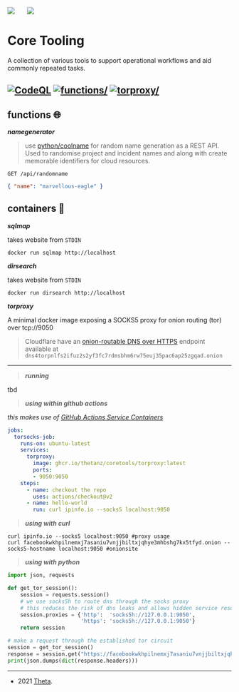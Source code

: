 ![](https://avatars0.githubusercontent.com/u/2897191?s=70&v=4)    ![](https://avatars2.githubusercontent.com/u/6844498?s=70&v=4)

<!-- core tooling & supporting/foundational functions -->
<!-- josh.highet@theta.co.nz -->
<!-- development/test/production -->

# Core Tooling

A collection of various tools to support operational workflows and aid commonly repeated tasks.

[![CodeQL](https://github.com/thetanz/coretools/actions/workflows/codeql-analysis.yml/badge.svg)](https://github.com/thetanz/coretools/actions/workflows/codeql-analysis.yml)
[![functions/](https://github.com/thetanz/coretools/actions/workflows/fn-ae-coretools-dev.yml/badge.svg)](https://github.com/thetanz/coretools/actions/workflows/fn-ae-coretools-dev.yml)
[![torproxy/](https://github.com/thetanz/coretools/actions/workflows/release-to-ghcr.yml/badge.svg)](https://github.com/thetanz/coretools/actions/workflows/release-to-ghcr.yml)
---

## functions 🌐

***namegenerator***

> use [python/coolname](https://pypi.org/project/coolname) for random name generation as a REST API. Used to randomise project and incident names and along with create memorable identifiers for cloud resources.

`GET /api/randomname`

```json
{ "name": "marvellous-eagle" }
```

## containers  🐳

***sqlmap***

takes website from `STDIN`

    docker run sqlmap http://localhost

***dirsearch***

takes website from `STDIN`

    docker run dirsearch http://localhost

***torproxy***

A minimal docker image exposing a SOCKS5 proxy for onion routing (tor) over tcp://9050

> Cloudflare have an [onion-routable DNS over HTTPS](https://developers.cloudflare.com/1.1.1.1/fun-stuff/dns-over-tor) endpoint available at `dns4torpnlfs2ifuz2s2yf3fc7rdmsbhm6rw75euj35pac6ap25zgqad.onion`

---

> ***running***

tbd

> ***using within github actions***

_this makes use of [GitHub Actions Service Containers](https://docs.github.com/en/actions/guides/about-service-containers)_

```yaml
jobs:
  torsocks-job:
    runs-on: ubuntu-latest
    services:
      torproxy:
        image: ghcr.io/thetanz/coretools/torproxy:latest
        ports:
        - 9050:9050
    steps:
      - name: checkout the repo
        uses: actions/checkout@v2
      - name: hello-world
        run: curl ipinfo.io --socks5 localhost:9050
```

> ***using with curl***

```shell
curl ipinfo.io --socks5 localhost:9050 #proxy usage
curl facebookwkhpilnemxj7asaniu7vnjjbiltxjqhye3mhbshg7kx5tfyd.onion --socks5-hostname localhost:9050 #onionsite
```

> ***using with python***

```python
import json, requests

def get_tor_session():
    session = requests.session()
    # we use socks5h to route dns through the socks proxy
    # this reduces the risk of dns leaks and allows hidden service resolutions
    session.proxies = {'http':  'socks5h://127.0.0.1:9050',
                       'https': 'socks5h://127.0.0.1:9050'}
    return session

# make a request through the established tor circuit
session = get_tor_session()
response = session.get("https://facebookwkhpilnemxj7asaniu7vnjjbiltxjqhye3mhbshg7kx5tfyd.onion")
print(json.dumps(dict(response.headers)))
```

---
- 2021 <a href="https://theta.co.nz/cyber" target="_blank">Theta</a>.
